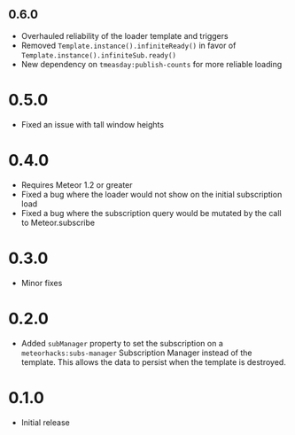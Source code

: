 ## 0.6.0
- Overhauled reliability of the loader template and triggers
- Removed `Template.instance().infiniteReady()` in favor of `Template.instance().infiniteSub.ready()`
- New dependency on `tmeasday:publish-counts` for more reliable loading

# 0.5.0
- Fixed an issue with tall window heights

# 0.4.0
- Requires Meteor 1.2 or greater
- Fixed a bug where the loader would not show on the initial subscription load
- Fixed a bug where the subscription query would be mutated by the call to Meteor.subscribe

# 0.3.0
- Minor fixes

# 0.2.0
- Added `subManager` property to set the subscription on a `meteorhacks:subs-manager` Subscription Manager instead of the template. This allows the data to persist when the template is destroyed.

# 0.1.0
- Initial release